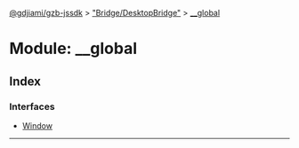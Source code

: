 [@gdjiami/gzb-jssdk](../README.md) > ["Bridge/DesktopBridge"](../modules/_bridge_desktopbridge_.md) > [__global](../modules/_bridge_desktopbridge_.__global.md)



# Module: __global

## Index

### Interfaces

* [Window](../interfaces/_bridge_desktopbridge_.__global.window.md)



---
